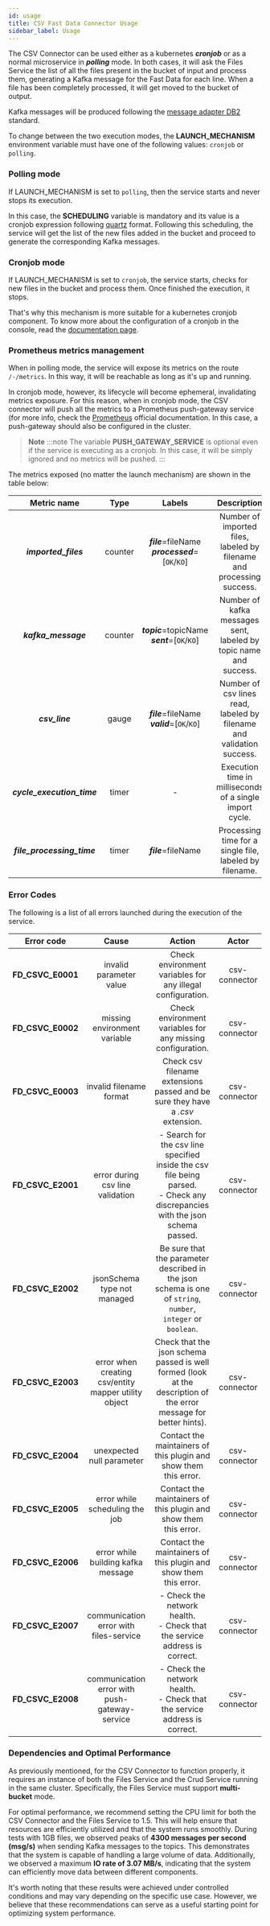 ```yaml
---
id: usage
title: CSV Fast Data Connector Usage
sidebar_label: Usage
---
```




The CSV Connector can be used either as a kubernetes _**cronjob**_ or as a normal microservice in _**polling**_ mode.
In both cases, it will ask the Files Service the list of all the files present in the bucket of input and process them, generating a Kafka message for the Fast Data for each line.
When a file has been completely processed, it will get moved to the bucket of output.

Kafka messages will be produced following the [message adapter DB2](/fast_data/configuration/realtime-updater/configuration-files.md#kafka-adapters-kafka-messages-format) standard.

To change between the two execution modes, the **LAUNCH_MECHANISM** environment variable must have one of the following values: `cronjob` or `polling`.

### Polling mode

If LAUNCH_MECHANISM is set to `polling`, then the service starts and never stops its execution.

In this case, the **SCHEDULING** variable is mandatory and its value is a cronjob expression following [quartz](http://www.quartz-scheduler.org/) format.
Following this scheduling, the service will get the list of the new files added in the bucket and proceed to generate the corresponding Kafka messages.

### Cronjob mode

If LAUNCH_MECHANISM is set to `cronjob`, the service starts, checks for new files in the bucket and process them. Once finished the execution, it stops.

That's why this mechanism is more suitable for a kubernetes cronjob component. To know more about the configuration of a cronjob in the console, read the [documentation page](/development_suite/api-console/api-design/jobs-cronjob.md).


### Prometheus metrics management

When in polling mode, the service will expose its metrics on the route `/-/metrics`. In this way, it will be reachable as long as it's up and running.

In cronjob mode, however, its lifecycle will become ephemeral, invalidating metrics exposure.
For this reason, when in cronjob mode, the CSV connector will push all the metrics to a Prometheus push-gateway service (for more info, check the [Prometheus](https://prometheus.io/docs/practices/pushing/) official documentation.
In this case, a push-gateway should also be configured in the cluster.

> **Note**
:::note
The variable **PUSH_GATEWAY_SERVICE** is optional even if the service is executing as a cronjob. In this case, it will be simply ignored and no metrics will be pushed.
:::

The metrics exposed (no matter the launch mechanism) are shown in the table below:

|        Metric name         |  Type   |                        Labels                         |                              Description                              |
|:--------------------------:|:-------:|:-----------------------------------------------------:|:---------------------------------------------------------------------:|
|    _**imported_files**_    | counter | **_file_**=fileName<br/>**_processed_**=\[`OK`/`KO`\] | Number of imported files, labeled by filename and processing success. |
|    _**kafka_message**_     | counter |  **_topic_**=topicName<br/>**_sent_**=\[`OK`/`KO`\]   |   Number of kafka messages sent, labeled by topic name and success.   |
|       _**csv_line**_       |  gauge  |   **_file_**=fileName<br/>**_valid_**=\[`OK`/`KO`\]   | Number of csv lines read, labeled by filename and validation success. |
| _**cycle_execution_time**_ |  timer  |                           -                           |       Execution time in milliseconds of a single import cycle.        |
| _**file_processing_time**_ |  timer  |                  **_file_**=fileName                  |        Processing time for a single file, labeled by filename.        |

### Error Codes

The following is a list of all errors launched during the execution of the service.

|    Error code     |                        Cause                         |                                                              Action                                                               |     Actor     |
|:-----------------:|:----------------------------------------------------:|:---------------------------------------------------------------------------------------------------------------------------------:|:-------------:|
| **FD_CSVC_E0001** |               invalid parameter value                |                                    Check environment variables for any illegal configuration.                                     | csv-connector |
| **FD_CSVC_E0002** |             missing environment variable             |                                    Check environment variables for any missing configuration.                                     | csv-connector |
| **FD_CSVC_E0003** |               invalid filename format                |                          Check csv filename extensions passed and be sure they have a _.csv_ extension.                           | csv-connector |
| **FD_CSVC_E2001** |           error during csv line validation           | - Search for the csv line specified inside the csv file being parsed.<br/> - Check any discrepancies with the json schema passed. | csv-connector |
| **FD_CSVC_E2002** |             jsonSchema type not managed              |           Be sure that the parameter described in the json schema is one of `string`, `number`, `integer` or `boolean`.           | csv-connector |
| **FD_CSVC_E2003** | error when creating csv/entity mapper utility object |         Check that the json schema passed is well formed (look at the description of the error message for better hints).         | csv-connector |
| **FD_CSVC_E2004** |              unexpected null parameter               |                                 Contact the maintainers of this plugin and show them this error.                                  | csv-connector |
| **FD_CSVC_E2005** |            error while scheduling the job            |                                 Contact the maintainers of this plugin and show them this error.                                  | csv-connector |
| **FD_CSVC_E2006** |          error while building kafka message          |                                 Contact the maintainers of this plugin and show them this error.                                  | csv-connector |
| **FD_CSVC_E2007** |        communication error with files-service        |                           - Check the network health.<br/> - Check that the service address is correct.                           | csv-connector |
| **FD_CSVC_E2008** |    communication error with push-gateway-service     |                           - Check the network health.<br/> - Check that the service address is correct.                           | csv-connector |

### Dependencies and Optimal Performance

As previously mentioned, for the CSV Connector to function properly, it requires an instance of both the Files Service and the Crud Service running in the same cluster. Specifically, the Files Service must support **multi-bucket** mode.

For optimal performance, we recommend setting the CPU limit for both the CSV Connector and the Files Service to 1.5. This will help ensure that resources are efficiently utilized and that the system runs smoothly.
During tests with 1GB files, we observed peaks of **4300 messages per second (msg/s)** when sending Kafka messages to the topics. This demonstrates that the system is capable of handling a large volume of data. Additionally, we observed a maximum **IO rate of 3.07 MB/s**, indicating that the system can efficiently move data between different components.

It's worth noting that these results were achieved under controlled conditions and may vary depending on the specific use case. However, we believe that these recommendations can serve as a useful starting point for optimizing system performance.
